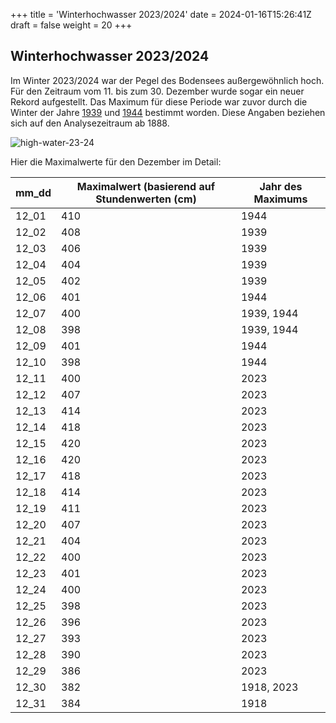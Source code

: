 +++
title = 'Winterhochwasser 2023/2024'
date = 2024-01-16T15:26:41Z
draft = false
weight = 20
+++

## Winterhochwasser 2023/2024 

Im Winter 2023/2024 war der Pegel des Bodensees außergewöhnlich hoch. Für den Zeitraum vom 11. bis zum 30. Dezember wurde sogar ein neuer Rekord aufgestellt. Das Maximum für diese Periode war zuvor durch die Winter der Jahre [1939](https://www.pegel-konstanz.de/01_historische_daten/1930-1939/index.html#1939) und [1944](https://www.pegel-konstanz.de/01_historische_daten/1940-1949/index.html#1944) bestimmt worden. Diese Angaben beziehen sich auf den Analysezeitraum ab 1888.

![high-water-23-24](/images/analysis/winter-high-water-23-24/winter-high-23-34_DE.png)

Hier die Maximalwerte für den Dezember im Detail:

mm_dd | Maximalwert (basierend auf Stundenwerten (cm) | Jahr des Maximums
----|----|----
12_01 | 410 | 1944
12_02 | 408 | 1939
12_03 | 406 | 1939
12_04 | 404 | 1939
12_05 | 402 | 1939
12_06 | 401 | 1944
12_07 | 400 | 1939, 1944
12_08 | 398 | 1939, 1944
12_09 | 401 | 1944
12_10 | 398 | 1944
12_11 | 400 | 2023
12_12 | 407 | 2023
12_13 | 414 | 2023
12_14 | 418 | 2023
12_15 | 420 | 2023
12_16 | 420 | 2023
12_17 | 418 | 2023
12_18 | 414 | 2023
12_19 | 411 | 2023
12_20 | 407 | 2023
12_21 | 404 | 2023
12_22 | 400 | 2023
12_23 | 401 | 2023
12_24 | 400 | 2023
12_25 | 398 | 2023
12_26 | 396 | 2023
12_27 | 393 | 2023
12_28 | 390 | 2023
12_29 | 386 | 2023
12_30 | 382 | 1918, 2023
12_31 | 384 | 1918